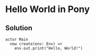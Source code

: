 # Hello World in Pony

## Solution

```Pony
actor Main
  new create(env: Env) =>
    env.out.print("Hello, World!")

```